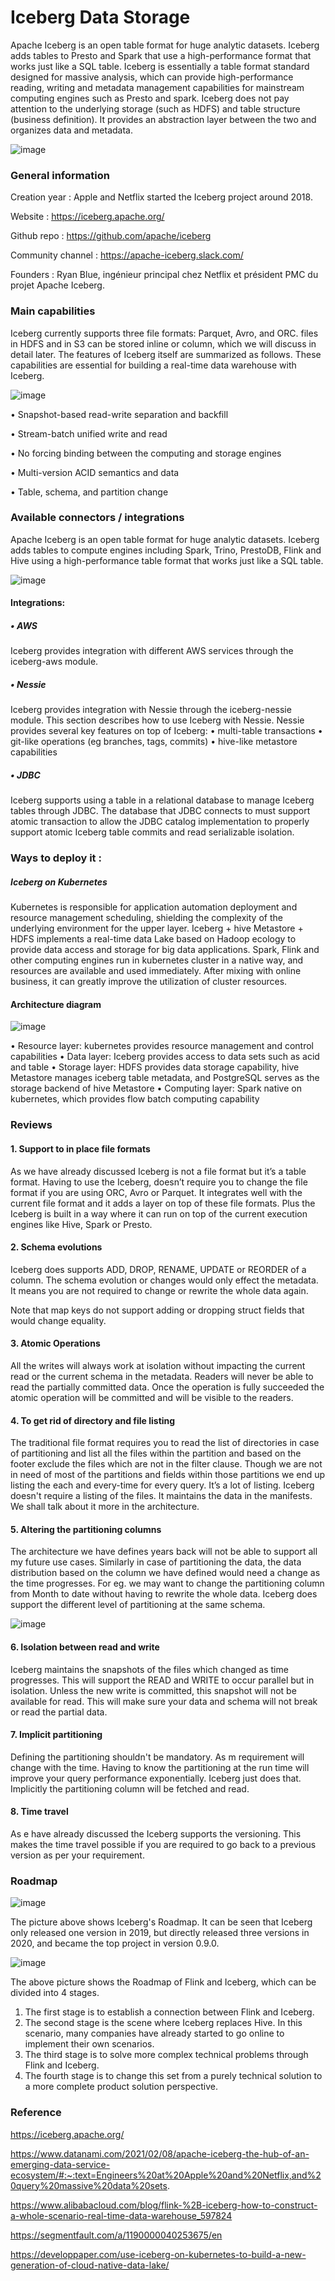 # Iceberg Data Storage

Apache Iceberg is an open table format for huge analytic datasets. Iceberg adds tables to Presto and Spark that use a high-performance format that works just like a SQL table.
Iceberg is essentially a table format standard designed for massive analysis, which can provide high-performance reading, writing and metadata management capabilities for mainstream computing engines such as Presto and spark. Iceberg does not pay attention to the underlying storage (such as HDFS) and table structure (business definition). It provides an abstraction layer between the two and organizes data and metadata. 



![image](https://user-images.githubusercontent.com/95130613/153721376-48c5228d-41e9-4561-8a8f-13fd2729c999.png)


### General information

Creation year : Apple and Netflix started the Iceberg project around 2018.

Website : https://iceberg.apache.org/

Github repo : https://github.com/apache/iceberg

Community channel : https://apache-iceberg.slack.com/

Founders : Ryan Blue, ingénieur principal chez Netflix et président PMC du projet Apache Iceberg.
  

### Main capabilities  

Iceberg currently supports three file formats: Parquet, Avro, and ORC. files in HDFS and in S3 can be stored inline or column, which we will discuss in detail later. The features of Iceberg itself are summarized as follows. These capabilities are essential for building a real-time data warehouse with Iceberg.


![image](https://user-images.githubusercontent.com/95130613/153721472-40c469e4-69d6-4663-ba22-46421fd938cb.png)


•	Snapshot-based read-write separation and backfill

•	Stream-batch unified write and read

•	No forcing binding between the computing and storage engines

•	Multi-version ACID semantics and data

•	Table, schema, and partition change


### Available connectors / integrations  

Apache Iceberg is an open table format for huge analytic datasets. Iceberg adds tables to compute engines including Spark, Trino, PrestoDB, Flink and Hive using a high-performance table format that works just like a SQL table.


![image](https://user-images.githubusercontent.com/95130613/153721609-90188b35-22d3-4809-929c-e0db2955360e.png)


 #### Integrations:
 
 ##### •	AWS
 
 Iceberg provides integration with different AWS services through the iceberg-aws module. 
 
 ##### •	Nessie
 
Iceberg provides integration with Nessie through the iceberg-nessie module. This section describes how to use Iceberg with Nessie. Nessie provides several key features on top of Iceberg:
•	multi-table transactions
•	git-like operations (eg branches, tags, commits)
•	hive-like metastore capabilities

 ##### •	JDBC
 
 Iceberg supports using a table in a relational database to manage Iceberg tables through JDBC. The database that JDBC connects to must support atomic transaction to allow the JDBC catalog implementation to properly support atomic Iceberg table commits and read serializable isolation.
 
### Ways to deploy it :

##### Iceberg on Kubernetes

Kubernetes is responsible for application automation deployment and resource management scheduling, shielding the complexity of the underlying environment for the upper layer. Iceberg + hive Metastore + HDFS implements a real-time data Lake based on Hadoop ecology to provide data access and storage for big data applications. Spark, Flink and other computing engines run in kubernetes cluster in a native way, and resources are available and used immediately. After mixing with online business, it can greatly improve the utilization of cluster resources.

#### Architecture diagram

![image](https://user-images.githubusercontent.com/95130613/153721780-fbf7d57e-b71c-4d3c-912b-560239e2ed4f.png)


•	Resource layer: kubernetes provides resource management and control capabilities
•	Data layer: Iceberg provides access to data sets such as acid and table
•	Storage layer: HDFS provides data storage capability, hive Metastore manages iceberg table metadata, and PostgreSQL serves as the storage backend of hive Metastore
•	Computing layer: Spark native on kubernetes, which provides flow batch computing capability


### Reviews

#### 1.	Support to in place file formats

As we have already discussed Iceberg is not a file format but it’s a table format.
Having to use the Iceberg, doesn’t require you to change the file format if you are using ORC, Avro or Parquet.
It integrates well with the current file format and it adds a layer on top of these file formats.
Plus the Iceberg is built in a way where it can run on top of the current execution engines like Hive, Spark or Presto.

#### 2.	Schema evolutions

Iceberg does supports ADD, DROP, RENAME, UPDATE or REORDER of a column.
The schema evolution or changes would only effect the metadata. It means you are not required to change or rewrite the whole data again.

Note that map keys do not support adding or dropping struct fields that would change equality.

#### 3.	Atomic Operations

All the writes will always work at isolation without impacting the current read or the current schema in the metadata.
Readers will never be able to read the partially committed data.
Once the operation is fully succeeded the atomic operation will be committed and will be visible to the readers.

#### 4.	To get rid of directory and file listing

The traditional file format requires you to read the list of directories in case of partitioning and list all the files within the partition and based on the footer exclude the files which are not in the filter clause.
Though we are not in need of most of the partitions and fields within those partitions we end up listing the each and every-time for every query.
It’s a lot of listing.
Iceberg doesn't require a listing of the files. It maintains the data in the manifests.
We shall talk about it more in the architecture.

#### 5.	Altering the partitioning columns

The architecture we have defines years back will not be able to support all my future use cases.
Similarly in case of partitioning the data, the data distribution based on the column we have defined would need a change as the time progresses.
For eg. we may want to change the partitioning column from Month to date without having to rewrite the whole data.
Iceberg does support the different level of partitioning at the same schema.
  
 
 ![image](https://user-images.githubusercontent.com/95130613/153721877-a731c8f8-e5c1-4f5c-a23e-f4accdffab93.png)

#### 6.	Isolation between read and write

Iceberg maintains the snapshots of the files which changed as time progresses. This will support the READ and WRITE to occur parallel but in isolation.
Unless the new write is committed, this snapshot will not be available for read.
This will make sure your data and schema will not break or read the partial data.

#### 7.	Implicit partitioning

Defining the partitioning shouldn't be mandatory. As m requirement will change with the time. Having to know the partitioning at the run time will improve your query performance exponentially.
Iceberg just does that. Implicitly the partitioning column will be fetched and read.

#### 8.	Time travel

As e have already discussed the Iceberg supports the versioning. This makes the time travel possible if you are required to go back to a previous version as per your requirement.


### Roadmap



![image](https://user-images.githubusercontent.com/95130613/153721912-63f9e028-774f-48e8-80c3-0f9963556902.png)


The picture above shows Iceberg's Roadmap. It can be seen that Iceberg only released one version in 2019, but directly released three versions in 2020, and became the top project in version 0.9.0.


![image](https://user-images.githubusercontent.com/95130613/153721931-65f0a5ba-fb48-4f8e-a134-ab99148de137.png)

The above picture shows the Roadmap of Flink and Iceberg, which can be divided into 4 stages.

1)	The first stage is to establish a connection between Flink and Iceberg.
2)	The second stage is the scene where Iceberg replaces Hive. In this scenario, many companies have already started to go online to implement their own scenarios.
3)	The third stage is to solve more complex technical problems through Flink and Iceberg.
4)	The fourth stage is to change this set from a purely technical solution to a more complete product solution perspective.

### Reference

https://iceberg.apache.org/

https://www.datanami.com/2021/02/08/apache-iceberg-the-hub-of-an-emerging-data-service-ecosystem/#:~:text=Engineers%20at%20Apple%20and%20Netflix,and%20query%20massive%20data%20sets.

https://www.alibabacloud.com/blog/flink-%2B-iceberg-how-to-construct-a-whole-scenario-real-time-data-warehouse_597824

https://segmentfault.com/a/1190000040253675/en

https://developpaper.com/use-iceberg-on-kubernetes-to-build-a-new-generation-of-cloud-native-data-lake/


